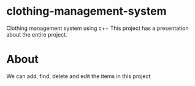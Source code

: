 # clothing-management-system
Clothing management system using c++
This project has a presentation about the entire project.
# About
We can add, find, delete and edit the items in this project
